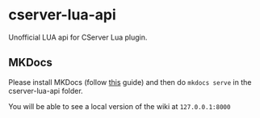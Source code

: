 # cserver-lua-api

Unofficial LUA api for CServer Lua plugin.

## MKDocs
Please install MKDocs (follow [this](https://www.mkdocs.org/user-guide/installation/) guide) and then do ``mkdocs serve`` in the cserver-lua-api folder.

You will be able to see a local version of the wiki at ``127.0.0.1:8000``
